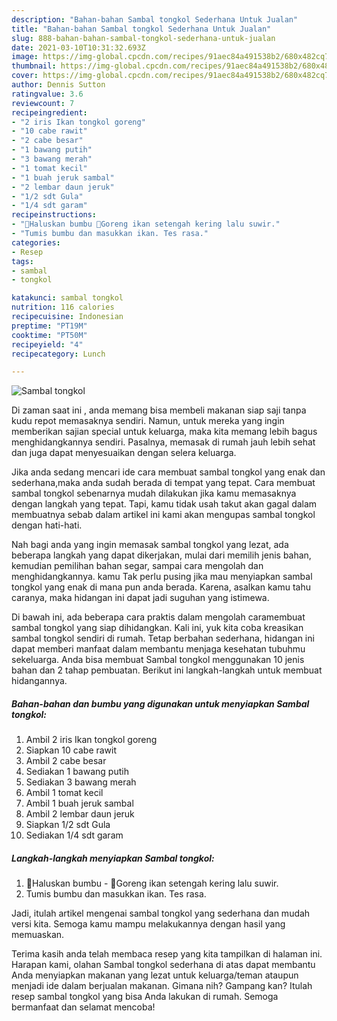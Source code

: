 ```yaml
---
description: "Bahan-bahan Sambal tongkol Sederhana Untuk Jualan"
title: "Bahan-bahan Sambal tongkol Sederhana Untuk Jualan"
slug: 888-bahan-bahan-sambal-tongkol-sederhana-untuk-jualan
date: 2021-03-10T10:31:32.693Z
image: https://img-global.cpcdn.com/recipes/91aec84a491538b2/680x482cq70/sambal-tongkol-foto-resep-utama.jpg
thumbnail: https://img-global.cpcdn.com/recipes/91aec84a491538b2/680x482cq70/sambal-tongkol-foto-resep-utama.jpg
cover: https://img-global.cpcdn.com/recipes/91aec84a491538b2/680x482cq70/sambal-tongkol-foto-resep-utama.jpg
author: Dennis Sutton
ratingvalue: 3.6
reviewcount: 7
recipeingredient:
- "2 iris Ikan tongkol goreng"
- "10 cabe rawit"
- "2 cabe besar"
- "1 bawang putih"
- "3 bawang merah"
- "1 tomat kecil"
- "1 buah jeruk sambal"
- "2 lembar daun jeruk"
- "1/2 sdt Gula"
- "1/4 sdt garam"
recipeinstructions:
- "📍Haluskan bumbu 📍Goreng ikan setengah kering lalu suwir."
- "Tumis bumbu dan masukkan ikan. Tes rasa."
categories:
- Resep
tags:
- sambal
- tongkol

katakunci: sambal tongkol 
nutrition: 116 calories
recipecuisine: Indonesian
preptime: "PT19M"
cooktime: "PT50M"
recipeyield: "4"
recipecategory: Lunch

---
```



![Sambal tongkol](https://img-global.cpcdn.com/recipes/91aec84a491538b2/680x482cq70/sambal-tongkol-foto-resep-utama.jpg)

Di zaman  saat ini , anda memang bisa membeli makanan siap saji tanpa kudu repot memasaknya sendiri. Namun, untuk mereka yang ingin memberikan sajian special untuk keluarga, maka kita memang lebih bagus menghidangkannya sendiri. Pasalnya, memasak di rumah jauh lebih sehat dan juga dapat menyesuaikan dengan selera keluarga.

Jika anda sedang mencari ide cara membuat sambal tongkol yang enak dan sederhana,maka anda sudah berada di tempat yang tepat. Cara membuat sambal tongkol  sebenarnya mudah dilakukan jika kamu memasaknya dengan langkah yang tepat. Tapi, kamu tidak usah takut akan gagal dalam membuatnya 
sebab dalam artikel ini kami akan mengupas sambal tongkol dengan hati-hati.  



Nah bagi anda yang ingin memasak sambal tongkol yang lezat, ada beberapa langkah yang dapat dikerjakan, mulai dari memilih jenis bahan, kemudian pemilihan bahan segar, sampai cara mengolah dan menghidangkannya. kamu Tak perlu pusing jika mau menyiapkan sambal tongkol yang enak di mana pun anda berada. Karena, asalkan kamu  tahu caranya, maka hidangan ini dapat jadi suguhan yang istimewa.

Di bawah ini, ada beberapa cara praktis  dalam mengolah caramembuat sambal tongkol yang siap dihidangkan. Kali ini, yuk kita coba kreasikan sambal tongkol sendiri di rumah. Tetap berbahan sederhana, hidangan ini dapat memberi manfaat dalam membantu menjaga kesehatan tubuhmu sekeluarga. Anda bisa membuat Sambal tongkol menggunakan 10 jenis bahan dan 2 tahap pembuatan. Berikut ini langkah-langkah untuk membuat hidangannya.

<!--inarticleads1-->

##### Bahan-bahan dan bumbu yang digunakan untuk menyiapkan Sambal tongkol:

1. Ambil 2 iris Ikan tongkol goreng
1. Siapkan 10 cabe rawit
1. Ambil 2 cabe besar
1. Sediakan 1 bawang putih
1. Sediakan 3 bawang merah
1. Ambil 1 tomat kecil
1. Ambil 1 buah jeruk sambal
1. Ambil 2 lembar daun jeruk
1. Siapkan 1/2 sdt Gula
1. Sediakan 1/4 sdt garam




<!--inarticleads2-->

##### Langkah-langkah menyiapkan Sambal tongkol:

1. 📍Haluskan bumbu - 📍Goreng ikan setengah kering lalu suwir.
1. Tumis bumbu dan masukkan ikan. Tes rasa.




Jadi, itulah artikel mengenai  sambal tongkol  yang sederhana dan mudah versi kita. Semoga kamu mampu melakukannya dengan hasil yang memuaskan. 

Terima kasih anda telah membaca resep yang kita tampilkan di halaman ini. Harapan kami, olahan  Sambal tongkol sederhana di atas dapat membantu Anda menyiapkan makanan yang lezat untuk keluarga/teman ataupun menjadi ide dalam berjualan makanan. Gimana nih? Gampang kan? Itulah resep sambal tongkol yang bisa Anda lakukan di rumah. Semoga bermanfaat dan selamat mencoba!

